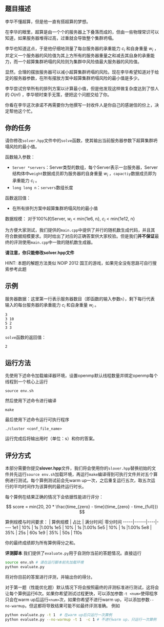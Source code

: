 ## 题目描述

李华不懂超算，但是他一直有搭超算的梦想。

在李华的眼里，超算是由一个个的服务器上下叠落而成的，但由一些物理常识可以知道，如果服务器堆得过高，过重就会导致整个集群坍塌。

李华也知道这点，于是他仔细地测量了每台服务器的承重能力 $c_i$ 和自身重量 $w_i$ ，并定义一个服务器的风险值为其上方所有的服务器重量之和减去其自身的承重能力，而一个超算集群坍塌的风险则为集群中风险值最大服务器的风险值。

显然，合理的摆放服务器可以减小超算集群坍塌的风险。现在李华希望知道对于给定的服务器参数，在所有摆放方案中超算集群坍塌风险的最小值是多少。

李华尝试穷举所有的排列方案以计算最小值，但是他发现这样做复杂度达到了惊人的 $O(n!)$ ，李华顿时束手无策，便把这个问题交给了你。

你看在李华这次承诺不再需要你为他撰写一封收件人是你自己的感谢信的份上，决定帮他这个忙。

## 你的任务

请你修改`solver.hpp`文件中的`solve`函数，使其输出当前服务器参数下超算集群坍塌风险的最小值。

函数输入参数：
* `Server *servers`：Server类型的数组，每个Server表示一台服务器，Server结构体中`weight`数据成员即为服务器的自身重量 $w_i$ ，`capactiy`数据成员即为承重能力 $c_i$ 。
* `long long n`：`servers`数组长度 

函数返回值：
* 在所有排列方案中超算集群坍塌风险的最小值

数据规模：
对于100%的Server, $w_i$ < min{1e6, n}, $c_i$ < min{1e12, n}

为方便大家测试，我们提供的`main.cpp`中提供了并行的随机数生成代码，并且其符合数据规模要求。同时给出了对应的正确答案供大家校验。但是我们**并不保证**最终的评测使用`main.cpp`中一致的随机数生成器。

**请注意，你只能修改solver.hpp文件**

HINT: 本题的解题方法类似 NOIP 2012 国王的游戏，如果完全没有思路可自行搜索参考此题

## 示例

服务器数据：这里第一行表示服务器数目（即函数的输入参数`n`），剩下每行代表输入的每台服务器的承重能力 $c_i$ 和自身重量 $w_i$ 。

```
3
3 10
5 2
3 3
```
`solve`函数的返回值：
```
2
```

## 运行方法

先使用下述命令加载编译器环境，设置openmp默认线程数量并绑定openmp每个线程到一个核心上运行
```
source env.sh
```

然后使用下述命令进行编译
```
make
```

最后使用下述命令运行可执行程序
```
./cluster <conf_file_name>
```
运行完成后将输出用时（单位：s）和你的答案。

## 评分方式

本部分需要你提交**slover.hpp**文件，我们将会使用你的`slover.hpp`替换初始的文件并先运行`source env.sh`加载环境，再运行`make`编译得到可执行文件并对五个算例进行测试。每个算例测试前会先warm up一次，之后重复运行五次，取五次运行的平均时间作为该算例的最终运行时长。

每个算例在结果正确的情况下会依据性能进行评分：

$$ score = min(20, 20 * \frac{time_{zero} - time}{time_{zero} - time_{full}}) $$

算例规模与时间要求：
| 算例规模 | 占比 | 满分时间| 零分时间
-----|------|----|----
1e1  | 10% | 1s |1.001s
1e5 | 10% | 1s |1.001s
5e5 | 10% | 1s |1.001s
5e8 | 35% | 25s | 60s
1e9 | 35% | 50s | 110s


你的最终成绩即为所有算例得分之和。

**评测脚本**
我们提供了`evaluate.py`用于自测你当前的答题情况。直接运行
``` bash
source env.sh # 请在运行脚本前先加载环境
python evaluate.py
```
将对你目前的答案进行评测，并输出你的得分。

对于第一题（性能优化题）默认情况下将会按照最终的评测标准进行测试，这将会让每个算例运行6次。如果你希望测试过程更快，可以添加参数`-t <num>`使得程序只会在warm up后运行`<num>`次，如果你希望不进行warm up，可以添加参数`--no-warmup`。但这都将导致结果可能不如最终评测准确。
例如
``` bash
python evaluate.py -t 1  # 在warm up后只运行一次算例
python evaluate.py --no-warmup -t 1  -c 1 # 不进行warm up，只运行一次算例
```
